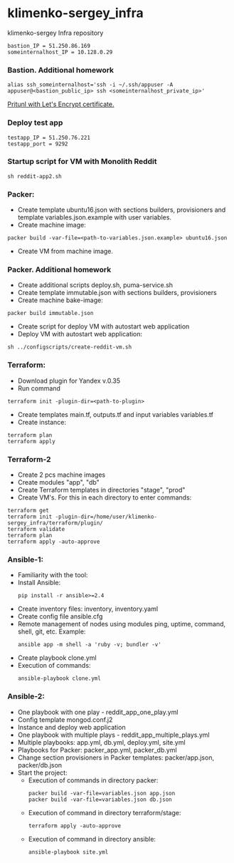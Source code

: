 # klimenko-sergey_infra
klimenko-sergey Infra repository

```
bastion_IP = 51.250.86.169
someinternalhost_IP = 10.128.0.29
```

### Bastion. Additional homework

```
alias ssh_someinternalhost='ssh -i ~/.ssh/appuser -A appuser@<bastion_public_ip> ssh <someinternalhost_private_ip>'
```
[Pritunl with Let's Encrypt certificate.](https://51.250.86.169.sslip.io)

### Deploy test app
```
testapp_IP = 51.250.76.221
testapp_port = 9292
```
### Startup script for VM with Monolith Reddit
```
sh reddit-app2.sh
```
### Packer:

 * Create template ubuntu16.json with sections builders, provisioners and template variables.json.example with user variables.
 * Create machine image:
```
packer build -var-file=<path-to-variables.json.example> ubuntu16.json
```
 * Create VM from machine image.

### Packer. Additional homework
 * Create additional scripts deploy.sh, puma-service.sh
 * Create template immutable.json with sections builders, provisioners
 * Create machine bake-image:
```
packer build immutable.json
```
 * Create script for deploy VM with autostart web application
 * Deploy VM with autostart web application:
```
sh ../configscripts/create-reddit-vm.sh
```
### Terraform:
 * Download plugin for Yandex v.0.35
 * Run command
```
terraform init -plugin-dir=<path-to-plugin>
```
 * Create templates main.tf, outputs.tf and input variables variables.tf
 * Create instance:
```
terraform plan
terraform apply
```
### Terraform-2
 * Create 2 pcs machine images
 * Create modules "app", "db"
 * Create Terraform templates in directories "stage", "prod"
 * Create VM's. For this in each directory to enter commands:
```
terraform get
terraform init -plugin-dir=/home/user/klimenko-sergey_infra/terraform/plugin/
terraform validate
terraform plan
terraform apply -auto-approve
```
### Ansible-1:
 * Familiarity with the tool:
  * Install Ansible:
      ```
      pip install -r ansible>=2.4
      ```
  * Create inventory files: inventory, inventory.yaml
  * Create config file ansible.cfg
  * Remote management of nodes using modules ping, uptime, command, shell, git, etc. Example:
      ```
      ansible app -m shell -a 'ruby -v; bundler -v'
      ```
  * Create playbook clone.yml
  * Execution of commands:
      ```
      ansible-playbook clone.yml
      ```
### Ansible-2:
 * One playbook with one play - reddit_app_one_play.yml
 * Config template mongod.conf.j2
 * Instance and deploy web application
 * One playbook with multiple plays - reddit_app_multiple_plays.yml
 * Multiple playbooks: app.yml, db.yml, deploy.yml, site.yml
 * Playbooks for Packer: packer_app.yml, packer_db.yml
 * Change section provisioners in Packer templates: packer/app.json, packer/db.json
 * Start the project:
   * Execution of commands in directory packer:
     ```
     packer build -var-file=variables.json app.json
     packer build -var-file=variables.json db.json
     ```
   * Execution of command in directory terraform/stage:
     ```
     terraform apply -auto-approve
     ```
   * Execution of command in directory ansible:
     ```
     ansible-playbook site.yml
     ```
